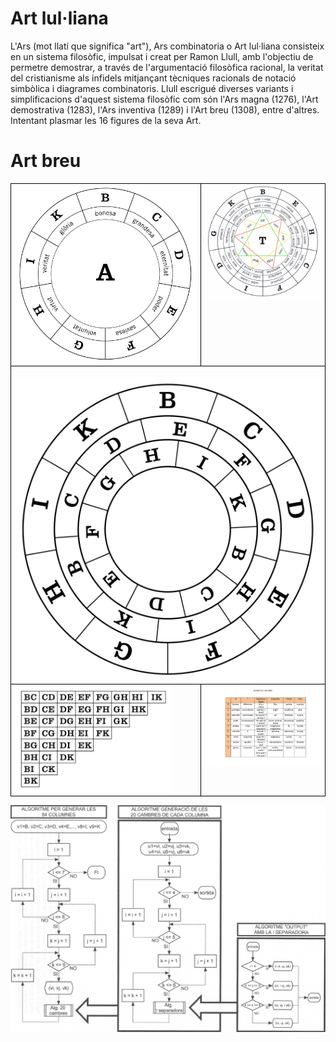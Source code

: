 # Art lul·liana
L'Ars (mot llatí que significa "art"), Ars combinatoria o Art lul·liana consisteix en un sistema filosòfic, impulsat i creat per Ramon Llull, amb l'objectiu de permetre demostrar, a través de l'argumentació filosòfica racional, la veritat del cristianisme als infidels mitjançant tècniques racionals de notació simbòlica i diagrames combinatoris. Llull escrigué diverses variants i simplificacions d'aquest sistema filosòfic com són l'Ars magna (1276), l'Art demostrativa (1283), l'Ars inventiva (1289) i l'Art breu (1308), entre d'altres. Intentant plasmar les 16 figures de la seva Art.
# Art breu
<table class=MsoTableGrid border=1 cellspacing=0 cellpadding=0
 style='border-collapse:collapse;border:none;mso-border-alt:solid windowtext .5pt;
 mso-yfti-tbllook:1184;mso-padding-alt:0cm 5.4pt 0cm 5.4pt'>
 <tr style='mso-yfti-irow:0;mso-yfti-firstrow:yes'>
  <td width=500 colspan=2 valign=top style='width:216.1pt;border:solid windowtext 1.0pt;
  mso-border-alt:solid windowtext .5pt;padding:0cm 5.4pt 0cm 5.4pt'>
  <img src="img/primera_figura.jpg" alt="primera_figura" width="500"/>
  </td>
  <td width=500 colspan=2 valign=top style='width:216.1pt;border:solid windowtext 1.0pt;
  border-left:none;mso-border-left-alt:solid windowtext .5pt;mso-border-alt:
  solid windowtext .5pt;padding:0cm 5.4pt 0cm 5.4pt'>
  <img src="img/segona_figura.jpg" alt="segona_figura" width="500"/>
  </td>
 </tr>
 <tr style='mso-yfti-irow:1'>
  <td width=1000 colspan=4 valign=top style='width:432.2pt;border:solid windowtext 1.0pt;
  border-top:none;mso-border-top-alt:solid windowtext .5pt;mso-border-alt:solid windowtext .5pt;
  padding:0cm 5.4pt 0cm 5.4pt'">
  &nbsp;&nbsp;&nbsp;&nbsp;&nbsp;&nbsp;&nbsp;&nbsp;&nbsp;&nbsp;&nbsp;&nbsp;&nbsp;&nbsp;&nbsp;  
  &nbsp;&nbsp;&nbsp;&nbsp;&nbsp;&nbsp;&nbsp;&nbsp;&nbsp;&nbsp;&nbsp;&nbsp;&nbsp;&nbsp;&nbsp;  
  &nbsp;&nbsp;&nbsp;&nbsp;&nbsp;&nbsp;&nbsp;&nbsp;&nbsp;&nbsp;&nbsp;&nbsp;&nbsp;&nbsp;&nbsp;  
  <img src="img/quarta_figura.jpg" alt="quarta_figura" width="500"/>
  </td>
 </tr>
 <tr style='mso-yfti-irow:2;mso-yfti-lastrow:yes'>
  <td width=250 colspan=1 valign=top style='width:216.1pt;border:solid windowtext 1.0pt;
  border-top:none;mso-border-top-alt:solid windowtext .5pt;mso-border-alt:solid windowtext .5pt;
  padding:0cm 5.4pt 0cm 5.4pt'>
  <img src="img/tercera_figura.jpg" alt="tercera_figura" width="250"/> 
  </td>
  <td width=750 colspan=3 valign=top style='width:216.1pt;border-top:none;border-left:
  none;border-bottom:solid windowtext 1.0pt;border-right:solid windowtext 1.0pt;
  mso-border-top-alt:solid windowtext .5pt;mso-border-left-alt:solid windowtext .5pt;
  mso-border-alt:solid windowtext .5pt;padding:0cm 5.4pt 0cm 5.4pt'>
  <img src="img/alfabet_de_lart_breu.jpg" alt="alfabet_de_lart_breu" width="750"/> 
  </td>
 </tr>
</table>
<img src="img/diagrama_flux.jpg" alt="diagrama_flux" width="1000"/>
